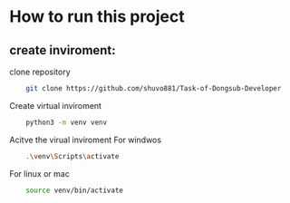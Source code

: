 # How to run this project

## create inviroment:
  clone repository
```bash  
    git clone https://github.com/shuvo881/Task-of-Dongsub-Developer
```

 Create virtual inviroment
```bash
    python3 -m venv venv
```
 Acitve the virual inviroment
  For windwos
```bash
    .\venv\Scripts\activate
```
  For linux or mac
```bash
    source venv/bin/activate
```
 